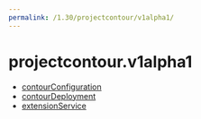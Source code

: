 ```yaml
---
permalink: /1.30/projectcontour/v1alpha1/
---
```


# projectcontour.v1alpha1



* [contourConfiguration](contourConfiguration.md)
* [contourDeployment](contourDeployment.md)
* [extensionService](extensionService.md)
